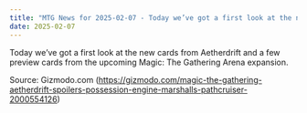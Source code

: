```yaml
---
title: "MTG News for 2025-02-07 - Today we’ve got a first look at the new cards from..."
date: 2025-02-07
---
```


Today we’ve got a first look at the new cards from Aetherdrift and a few preview cards from the upcoming Magic: The Gathering Arena expansion.

Source: Gizmodo.com (https://gizmodo.com/magic-the-gathering-aetherdrift-spoilers-possession-engine-marshalls-pathcruiser-2000554126)
